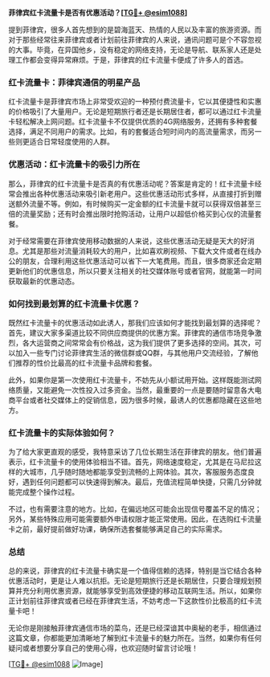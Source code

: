**菲律宾红卡流量卡是否有优惠活动？[[TG💪+ @esim1088](https://t.me/s/esim1088)]**

提到菲律宾，很多人首先想到的是碧海蓝天、热情的人民以及丰富的旅游资源。而对于那些经常往来菲律宾或者计划前往菲律宾的人来说，通讯问题可是个不容忽视的大事。毕竟，在异国他乡，没有稳定的网络支持，无论是导航、联系家人还是处理工作都会变得异常麻烦。于是，菲律宾的红卡流量卡便成了许多人的首选。

### 红卡流量卡：菲律宾通信的明星产品

红卡流量卡是菲律宾市场上非常受欢迎的一种预付费流量卡，它以其便捷性和实惠的价格吸引了大量用户。无论是短期旅行者还是长期居住者，都可以通过红卡流量卡轻松解决上网问题。红卡流量卡不仅提供优质的4G网络服务，还拥有多种套餐选择，满足不同用户的需求。比如，有的套餐适合短时间内的高流量需求，而另一些则更适合日常轻度使用的人群。

### 优惠活动：红卡流量卡的吸引力所在

那么，菲律宾的红卡流量卡是否真的有优惠活动呢？答案是肯定的！红卡流量卡经常会推出各种优惠活动来吸引新老用户。这些优惠活动形式多样，从直接打折到赠送额外流量不等。例如，有时候购买一定金额的红卡流量卡就可以获得双倍甚至三倍的流量奖励；还有时会推出限时抢购活动，让用户以超低价格买到心仪的流量套餐。

对于经常需要在菲律宾使用移动数据的人来说，这些优惠活动无疑是天大的好消息。尤其是那些对流量消耗较大的用户，比如喜欢刷视频、下载大文件或者在线办公的朋友，合理利用这些优惠活动可以省下一大笔费用。而且，很多商家还会定期更新他们的优惠信息，所以只要关注相关的社交媒体账号或者官网，就能第一时间获取最新的优惠动态。

### 如何找到最划算的红卡流量卡优惠？

既然红卡流量卡的优惠活动如此诱人，那我们应该如何才能找到最划算的选择呢？首先，建议大家多渠道比较不同供应商提供的优惠方案。菲律宾的通信市场竞争激烈，各大运营商之间常常会有价格战，这为我们提供了更多选择的空间。其次，可以加入一些专门讨论菲律宾生活的微信群或QQ群，与其他用户交流经验，了解他们推荐的性价比最高的红卡流量卡品牌和套餐。

此外，如果你是第一次使用红卡流量卡，不妨先从小额试用开始。这样既能测试网络质量，又能避免一次性投入过多资金。当然，最重要的一点是要随时留意各大电商平台或者社交媒体上的促销信息，因为很多时候，最诱人的优惠都隐藏在这些地方。

### 红卡流量卡的实际体验如何？

为了给大家更直观的感受，我特意采访了几位长期生活在菲律宾的朋友。他们普遍表示，红卡流量卡的使用体验相当不错。首先，网络速度稳定，尤其是在马尼拉这样的大城市，几乎随时随地都能享受到流畅的上网体验。其次，客服服务态度良好，遇到任何问题都可以快速得到解决。最后，充值流程简单快捷，只需几分钟就能完成整个操作过程。

不过，也有需要注意的地方。比如，在偏远地区可能会出现信号覆盖不足的情况；另外，某些特殊应用可能需要额外申请权限才能正常使用。因此，在选购红卡流量卡之前，最好提前做好功课，确保所选套餐能够满足自己的实际需求。

### 总结

总的来说，菲律宾的红卡流量卡确实是一个值得信赖的选择，特别是当它结合各种优惠活动时，更是让人难以抗拒。无论是短期旅行还是长期居住，只要合理规划预算并充分利用优惠资源，就能够享受到高效便捷的移动互联网生活。所以，如果你正计划前往菲律宾或者已经在菲律宾生活，不妨考虑一下这款性价比极高的红卡流量卡吧！

无论你是刚接触菲律宾通信市场的菜鸟，还是已经深谙其中奥秘的老手，相信通过这篇文章，你都能更加清晰地了解到红卡流量卡的魅力所在。当然，如果你有任何疑问或者想要分享自己的使用心得，也欢迎随时留言讨论哦！

[[TG💪+ @esim1088](https://t.me/s/esim1088) ![Image](https://i.postimg.cc/4NQfJmqS/Snipaste-2025-05-13-00-14-12.png)]